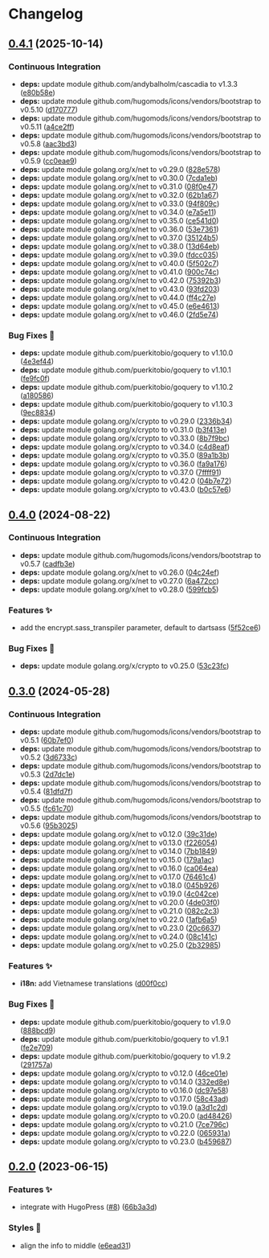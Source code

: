 # Changelog

## [0.4.1](https://github.com/hugomods/encrypt/compare/v0.4.0...v0.4.1) (2025-10-14)


### Continuous Integration

* **deps:** update module github.com/andybalholm/cascadia to v1.3.3 ([e80b58e](https://github.com/hugomods/encrypt/commit/e80b58e01ba8294eedd6f2526f3c470f083cd982))
* **deps:** update module github.com/hugomods/icons/vendors/bootstrap to v0.5.10 ([d170777](https://github.com/hugomods/encrypt/commit/d170777f6c76c83fc4406403fe3ec5304c145569))
* **deps:** update module github.com/hugomods/icons/vendors/bootstrap to v0.5.11 ([a4ce2ff](https://github.com/hugomods/encrypt/commit/a4ce2ffe7b436c77b0f53fa64bf2c2240c3e59f1))
* **deps:** update module github.com/hugomods/icons/vendors/bootstrap to v0.5.8 ([aac3bd3](https://github.com/hugomods/encrypt/commit/aac3bd357c83aa765dce863d38e6222ede8570ed))
* **deps:** update module github.com/hugomods/icons/vendors/bootstrap to v0.5.9 ([cc0eae9](https://github.com/hugomods/encrypt/commit/cc0eae9e31209a68eec00f088a43797790fa6c3d))
* **deps:** update module golang.org/x/net to v0.29.0 ([828e578](https://github.com/hugomods/encrypt/commit/828e578b56ab182d7a6c9aa44cb1706fd7cb8e04))
* **deps:** update module golang.org/x/net to v0.30.0 ([7cda1eb](https://github.com/hugomods/encrypt/commit/7cda1eb96185f439d25ba1d14e91fd924bf5d8e2))
* **deps:** update module golang.org/x/net to v0.31.0 ([08f0e47](https://github.com/hugomods/encrypt/commit/08f0e475a275e19ad33255dabf08c0b83a4d2685))
* **deps:** update module golang.org/x/net to v0.32.0 ([62b1a67](https://github.com/hugomods/encrypt/commit/62b1a675794d4c009bc2731e5512d603a19d3c72))
* **deps:** update module golang.org/x/net to v0.33.0 ([94f809c](https://github.com/hugomods/encrypt/commit/94f809cf519d824a80809e1a5900ef3db878b5f4))
* **deps:** update module golang.org/x/net to v0.34.0 ([e7a5e11](https://github.com/hugomods/encrypt/commit/e7a5e11c0f61189eae3cecacd312bed3715dae6d))
* **deps:** update module golang.org/x/net to v0.35.0 ([ce541d0](https://github.com/hugomods/encrypt/commit/ce541d041dd91ae22439061503c21785a553c36e))
* **deps:** update module golang.org/x/net to v0.36.0 ([53e7361](https://github.com/hugomods/encrypt/commit/53e7361ef691d3794877cb56fc0ec91d6668a678))
* **deps:** update module golang.org/x/net to v0.37.0 ([35124b5](https://github.com/hugomods/encrypt/commit/35124b511c5a1ca0901e280e15ebdbd09f600a29))
* **deps:** update module golang.org/x/net to v0.38.0 ([13d64eb](https://github.com/hugomods/encrypt/commit/13d64ebde58828226e6a03e6766f0d27345f8a30))
* **deps:** update module golang.org/x/net to v0.39.0 ([fdcc035](https://github.com/hugomods/encrypt/commit/fdcc035a1b3b9e763ba01853aa0d854544f663fc))
* **deps:** update module golang.org/x/net to v0.40.0 ([5f502c7](https://github.com/hugomods/encrypt/commit/5f502c74484e56956234b692a5d016caa509f68b))
* **deps:** update module golang.org/x/net to v0.41.0 ([900c74c](https://github.com/hugomods/encrypt/commit/900c74c9fe388caf5d0bb8e22515ecc39992dce6))
* **deps:** update module golang.org/x/net to v0.42.0 ([75392b3](https://github.com/hugomods/encrypt/commit/75392b3e0698a072d64063b90b07087edb67c00a))
* **deps:** update module golang.org/x/net to v0.43.0 ([93fd203](https://github.com/hugomods/encrypt/commit/93fd203266b22e855da630fd560f1044159b3cac))
* **deps:** update module golang.org/x/net to v0.44.0 ([ff4c27e](https://github.com/hugomods/encrypt/commit/ff4c27ef3722ce58ee8a6404a58940c9195fb03b))
* **deps:** update module golang.org/x/net to v0.45.0 ([e6e4613](https://github.com/hugomods/encrypt/commit/e6e4613b47f517f5b640f787e2263dbf4b6b94b9))
* **deps:** update module golang.org/x/net to v0.46.0 ([2fd5e74](https://github.com/hugomods/encrypt/commit/2fd5e7477d03a6dcb812d072bfeed7b7b53444c3))


### Bug Fixes 🐞

* **deps:** update module github.com/puerkitobio/goquery to v1.10.0 ([4e3ef44](https://github.com/hugomods/encrypt/commit/4e3ef4443c8b6237d2cdee0f459f17ec84fbc371))
* **deps:** update module github.com/puerkitobio/goquery to v1.10.1 ([fe9fc0f](https://github.com/hugomods/encrypt/commit/fe9fc0f2b7f4dbf1e1d085813192bfddadf8984a))
* **deps:** update module github.com/puerkitobio/goquery to v1.10.2 ([a180586](https://github.com/hugomods/encrypt/commit/a180586d512c7b0b50421d7c4069aff4f21b218a))
* **deps:** update module github.com/puerkitobio/goquery to v1.10.3 ([9ec8834](https://github.com/hugomods/encrypt/commit/9ec883444f49cd559b5172666c5f102c82d7e1d6))
* **deps:** update module golang.org/x/crypto to v0.29.0 ([2336b34](https://github.com/hugomods/encrypt/commit/2336b3454558ad5d24d9e6997b56d42638c6d640))
* **deps:** update module golang.org/x/crypto to v0.31.0 ([b3f413e](https://github.com/hugomods/encrypt/commit/b3f413ed944bed9e17378d3afc5af2442f5b4036))
* **deps:** update module golang.org/x/crypto to v0.33.0 ([8b7f9bc](https://github.com/hugomods/encrypt/commit/8b7f9bcf8dbfb6aa7611b08f3c68f5458f456511))
* **deps:** update module golang.org/x/crypto to v0.34.0 ([c4d8eaf](https://github.com/hugomods/encrypt/commit/c4d8eaf812699da896cdbc7fad2a1b7b1a033fe9))
* **deps:** update module golang.org/x/crypto to v0.35.0 ([89a1b3b](https://github.com/hugomods/encrypt/commit/89a1b3ba3fc2acd0b35d4641f39ab99a6dca2531))
* **deps:** update module golang.org/x/crypto to v0.36.0 ([fa9a176](https://github.com/hugomods/encrypt/commit/fa9a176be500d233025bae9a0c0afec68c9c553d))
* **deps:** update module golang.org/x/crypto to v0.37.0 ([7ffff91](https://github.com/hugomods/encrypt/commit/7ffff91e954740be59fdd9e5fed445af11480f39))
* **deps:** update module golang.org/x/crypto to v0.42.0 ([04b7e72](https://github.com/hugomods/encrypt/commit/04b7e7242860a3eb6440b96197dc2b13caa16d93))
* **deps:** update module golang.org/x/crypto to v0.43.0 ([b0c57e6](https://github.com/hugomods/encrypt/commit/b0c57e6b1b6bbb737c71508e7c9bc6dcec3d67d9))

## [0.4.0](https://github.com/hugomods/encrypt/compare/v0.3.0...v0.4.0) (2024-08-22)


### Continuous Integration

* **deps:** update module github.com/hugomods/icons/vendors/bootstrap to v0.5.7 ([cadfb3e](https://github.com/hugomods/encrypt/commit/cadfb3ef8a7a7f09e4a52b89fa4619a389741c82))
* **deps:** update module golang.org/x/net to v0.26.0 ([04c24ef](https://github.com/hugomods/encrypt/commit/04c24eff2a90da3a7506543047dc6229ede304f9))
* **deps:** update module golang.org/x/net to v0.27.0 ([6a472cc](https://github.com/hugomods/encrypt/commit/6a472cc0d76d86e8cd26afa7461e91288acac278))
* **deps:** update module golang.org/x/net to v0.28.0 ([599fcb5](https://github.com/hugomods/encrypt/commit/599fcb5b7da57e4ce58af2f09ee9964f000bd25e))


### Features ✨

* add the encrypt.sass_transpiler parameter, default to dartsass ([5f52ce6](https://github.com/hugomods/encrypt/commit/5f52ce63ec54df183fcbedb52d840dc4b249021d))


### Bug Fixes 🐞

* **deps:** update module golang.org/x/crypto to v0.25.0 ([53c23fc](https://github.com/hugomods/encrypt/commit/53c23fc64c6d1a5569fe2faa9b4c821115510def))

## [0.3.0](https://github.com/hugomods/encrypt/compare/v0.2.0...v0.3.0) (2024-05-28)


### Continuous Integration

* **deps:** update module github.com/hugomods/icons/vendors/bootstrap to v0.5.1 ([60b7ef0](https://github.com/hugomods/encrypt/commit/60b7ef01de78ecd2d4a0f4a35ef03e47723162a4))
* **deps:** update module github.com/hugomods/icons/vendors/bootstrap to v0.5.2 ([3d6733c](https://github.com/hugomods/encrypt/commit/3d6733c628366880beb0b4aa7cba64dea39cd39c))
* **deps:** update module github.com/hugomods/icons/vendors/bootstrap to v0.5.3 ([2d7dc1e](https://github.com/hugomods/encrypt/commit/2d7dc1e203a7c785efad863207403614bca206a2))
* **deps:** update module github.com/hugomods/icons/vendors/bootstrap to v0.5.4 ([81dfd7f](https://github.com/hugomods/encrypt/commit/81dfd7fa46edfe1473d3bc58d5dacb1a78a1fef2))
* **deps:** update module github.com/hugomods/icons/vendors/bootstrap to v0.5.5 ([fc61c70](https://github.com/hugomods/encrypt/commit/fc61c7072488bec38204f01fd9c0a99fa9769111))
* **deps:** update module github.com/hugomods/icons/vendors/bootstrap to v0.5.6 ([95b3025](https://github.com/hugomods/encrypt/commit/95b30252d4b2f21d48c5c2cc05b8c4f4a1553900))
* **deps:** update module golang.org/x/net to v0.12.0 ([39c31de](https://github.com/hugomods/encrypt/commit/39c31defe372d2fcbd6f3f75ae0652af797960f1))
* **deps:** update module golang.org/x/net to v0.13.0 ([f226054](https://github.com/hugomods/encrypt/commit/f226054ab86c8f7df9ab21e0453dc80d91f90f5f))
* **deps:** update module golang.org/x/net to v0.14.0 ([7bb1849](https://github.com/hugomods/encrypt/commit/7bb18498c2fc7985967c3319597ba147d0b22410))
* **deps:** update module golang.org/x/net to v0.15.0 ([179a1ac](https://github.com/hugomods/encrypt/commit/179a1ac59ac457f86b3758bd7c43c1ec527795ee))
* **deps:** update module golang.org/x/net to v0.16.0 ([ca064ea](https://github.com/hugomods/encrypt/commit/ca064ea942d3a879e597cae9e3f34e3f16f84452))
* **deps:** update module golang.org/x/net to v0.17.0 ([76461c4](https://github.com/hugomods/encrypt/commit/76461c4811264ab1798c27c105286dfaf007e996))
* **deps:** update module golang.org/x/net to v0.18.0 ([045b926](https://github.com/hugomods/encrypt/commit/045b92612b7b944d64f042b172c3372fb9515115))
* **deps:** update module golang.org/x/net to v0.19.0 ([4c042ce](https://github.com/hugomods/encrypt/commit/4c042ce9140217ef5d72d1b346ad1077237a8314))
* **deps:** update module golang.org/x/net to v0.20.0 ([4de03f0](https://github.com/hugomods/encrypt/commit/4de03f048a7324789dc31665fb35fc64eac937a1))
* **deps:** update module golang.org/x/net to v0.21.0 ([082c2c3](https://github.com/hugomods/encrypt/commit/082c2c388983d1ba8a19c371621a5fca95e7f05a))
* **deps:** update module golang.org/x/net to v0.22.0 ([1afb6a5](https://github.com/hugomods/encrypt/commit/1afb6a5fea8c173e8ee5ca50178d4bc7368519a3))
* **deps:** update module golang.org/x/net to v0.23.0 ([20c6637](https://github.com/hugomods/encrypt/commit/20c6637355c9bd80572d3da8dfd1a6f7bec20638))
* **deps:** update module golang.org/x/net to v0.24.0 ([08c141c](https://github.com/hugomods/encrypt/commit/08c141c3d787c3f63c722c654749f1f9f9b638b6))
* **deps:** update module golang.org/x/net to v0.25.0 ([2b32985](https://github.com/hugomods/encrypt/commit/2b3298579ff6e1ea0c9f81912a7b1a36d5297866))


### Features ✨

* **i18n:** add Vietnamese translations ([d00f0cc](https://github.com/hugomods/encrypt/commit/d00f0cc209bebea4e0bb99a3d70ddc510a39f62f))


### Bug Fixes 🐞

* **deps:** update module github.com/puerkitobio/goquery to v1.9.0 ([888bcd9](https://github.com/hugomods/encrypt/commit/888bcd9acec5b008e6f3a9308c69994245f90534))
* **deps:** update module github.com/puerkitobio/goquery to v1.9.1 ([fe2e709](https://github.com/hugomods/encrypt/commit/fe2e709b4b0bf6912c2ed693da7f9ec415902594))
* **deps:** update module github.com/puerkitobio/goquery to v1.9.2 ([291757a](https://github.com/hugomods/encrypt/commit/291757a3183f3e180c3826e1cbfec413f4e8d80a))
* **deps:** update module golang.org/x/crypto to v0.12.0 ([46ce01e](https://github.com/hugomods/encrypt/commit/46ce01efa459ca7eddb0ab1988971419551b1a5e))
* **deps:** update module golang.org/x/crypto to v0.14.0 ([332ed8e](https://github.com/hugomods/encrypt/commit/332ed8ed1ff72ebd71be12e15aee06005db3f2a8))
* **deps:** update module golang.org/x/crypto to v0.16.0 ([dc97e58](https://github.com/hugomods/encrypt/commit/dc97e58629d7c912041f47dd9e881facd3542f8a))
* **deps:** update module golang.org/x/crypto to v0.17.0 ([58c43ad](https://github.com/hugomods/encrypt/commit/58c43ad4c22b5b73da93a9e308b962d7f6959a8b))
* **deps:** update module golang.org/x/crypto to v0.19.0 ([a3d1c2d](https://github.com/hugomods/encrypt/commit/a3d1c2d2f0304ea4ed33c7010cba4bdca9f877ea))
* **deps:** update module golang.org/x/crypto to v0.20.0 ([ad48426](https://github.com/hugomods/encrypt/commit/ad4842633679cc121ce546634d7fac8d82246b93))
* **deps:** update module golang.org/x/crypto to v0.21.0 ([7ce796c](https://github.com/hugomods/encrypt/commit/7ce796c5ad302bbabe9489220b30218dd5c88f0d))
* **deps:** update module golang.org/x/crypto to v0.22.0 ([065931a](https://github.com/hugomods/encrypt/commit/065931a8da37fc733dfccc2872bd75d5c6920075))
* **deps:** update module golang.org/x/crypto to v0.23.0 ([b459687](https://github.com/hugomods/encrypt/commit/b459687be8c00515646cb6b9565d70eb633fedd4))

## [0.2.0](https://github.com/hugomods/encrypt/compare/v0.1.0...v0.2.0) (2023-06-15)


### Features ✨

* integrate with HugoPress ([#8](https://github.com/hugomods/encrypt/issues/8)) ([66b3a3d](https://github.com/hugomods/encrypt/commit/66b3a3d723dcf6e08342aaef3f47e2f8ade49d92))


### Styles 🎨

* align the info to middle ([e6ead31](https://github.com/hugomods/encrypt/commit/e6ead31b73a9f3feb9c9270ea6b7b4b6b40b725f))
